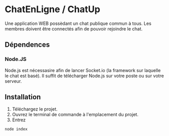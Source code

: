 # ChatEnLigne / ChatUp
Une application WEB possèdant un chat publique commun à tous. Les membres doivent être connectés afin de pouvoir rejoindre le chat.

## Dépendences
### Node.JS
Node.js est nécessasire afin de lancer Socket.io (la framework sur laquelle le chat est basé).
Il suffit de télécharger Node.js sur votre poste ou sur votre serveur.

## Installation
1. Téléchargez le projet.
2. Ouvrez le terminal de commande à l'emplacement du projet.
3. Entrez 
```sh
node index
```
